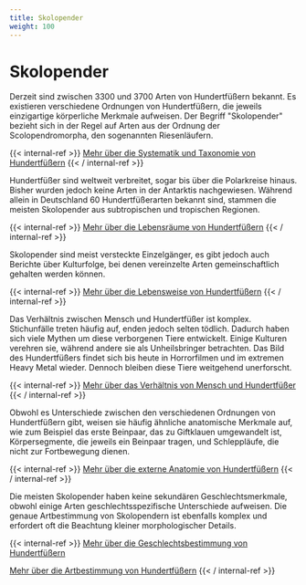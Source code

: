```yaml
---
title: Skolopender
weight: 100
---
```


# Skolopender

Derzeit sind zwischen 3300 und 3700 Arten von Hundertfüßern bekannt. Es existieren verschiedene Ordnungen von Hundertfüßern, die jeweils einzigartige körperliche Merkmale aufweisen. Der Begriff "Skolopender" bezieht sich in der Regel auf Arten aus der Ordnung der Scolopendromorpha, den sogenannten Riesenläufern.

{{< internal-ref >}}
[Mehr über die Systematik und Taxonomie von Hundertfüßern](taxonomie)
{{< / internal-ref >}}

Hundertfüßer sind weltweit verbreitet, sogar bis über die Polarkreise hinaus. Bisher wurden jedoch keine Arten in der Antarktis nachgewiesen. Während allein in Deutschland 60 Hundertfüßerarten bekannt sind, stammen die meisten Skolopender aus subtropischen und tropischen Regionen.

{{< internal-ref >}}
[Mehr über die Lebensräume von Hundertfüßern](verbreitung)
{{< / internal-ref >}}

Skolopender sind meist versteckte Einzelgänger, es gibt jedoch auch Berichte über Kulturfolge, bei denen vereinzelte Arten gemeinschaftlich gehalten werden können.

{{< internal-ref >}}
[Mehr über die Lebensweise von Hundertfüßern](lebensweise)
{{< / internal-ref >}}

Das Verhältnis zwischen Mensch und Hundertfüßer ist komplex. Stichunfälle treten häufig auf, enden jedoch selten tödlich. Dadurch haben sich viele Mythen um diese verborgenen Tiere entwickelt. Einige Kulturen verehren sie, während andere sie als Unheilsbringer betrachten. Das Bild des Hundertfüßers findet sich bis heute in Horrorfilmen und im extremen Heavy Metal wieder. Dennoch bleiben diese Tiere weitgehend unerforscht.

{{< internal-ref >}}
[Mehr über das Verhältnis von Mensch und Hundertfüßer](mensch)
{{< / internal-ref >}}

Obwohl es Unterschiede zwischen den verschiedenen Ordnungen von Hundertfüßern gibt, weisen sie häufig ähnliche anatomische Merkmale auf, wie zum Beispiel das erste Beinpaar, das zu Giftklauen umgewandelt ist, Körpersegmente, die jeweils ein Beinpaar tragen, und Schleppläufe, die nicht zur Fortbewegung dienen.

{{< internal-ref >}}
[Mehr über die externe Anatomie von Hundertfüßern](anatomie)
{{< / internal-ref >}}

Die meisten Skolopender haben keine sekundären Geschlechtsmerkmale, obwohl einige Arten geschlechtsspezifische Unterschiede aufweisen. Die genaue Artbestimmung von Skolopendern ist ebenfalls komplex und erfordert oft die Beachtung kleiner morphologischer Details.

{{< internal-ref >}}
[Mehr über die Geschlechtsbestimmung von Hundertfüßern](geschlechtsbestimmung)

[Mehr über die Artbestimmung von Hundertfüßern](artbestimmung)
{{< / internal-ref >}}